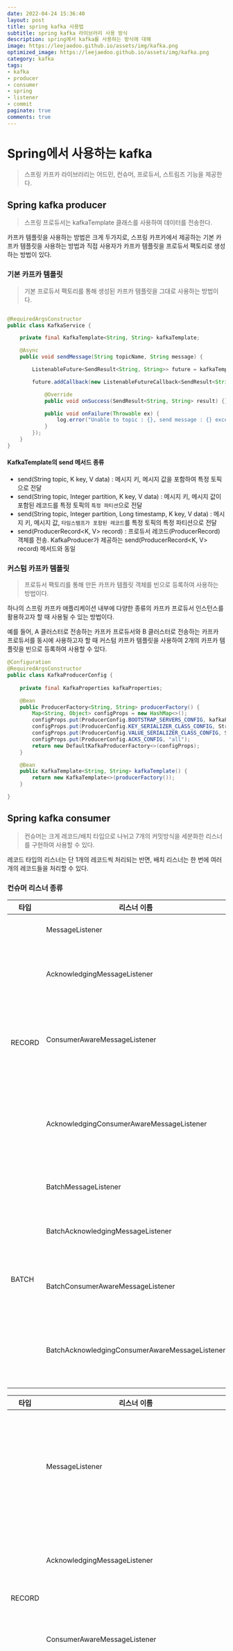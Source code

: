 ```yaml
---
date: 2022-04-24 15:36:40
layout: post
title: spring kafka 사용법
subtitle: spring kafka 라이브러리 사용 방식
description: spring에서 kafka를 사용하는 방식에 대해
image: https://leejaedoo.github.io/assets/img/kafka.png
optimized_image: https://leejaedoo.github.io/assets/img/kafka.png
category: kafka
tags:
- kafka
- producer
- consumer
- spring
- listener
- commit
paginate: true
comments: true
---
```

# Spring에서 사용하는 kafka

> 스프링 카프카 라이브러리는 어드민, 컨슈머, 프로듀서, 스트림즈 기능을 제공한다.

## Spring kafka producer

> 스프링 프로듀서는 kafkaTemplate 클래스를 사용하여 데이터를 전송한다.

카프카 템플릿을 사용하는 방법은 크게 두가지로, 스프링 카프카에서 제공하는 기본 카프카 템플릿을 사용하는 방법과 직접 사용자가 카프카 템플릿을 프로듀서 팩토리로 생성하는 방법이 있다.

### 기본 카프카 템플릿

> 기본 프로듀서 팩토리를 통해 생성된 카프카 템플릿을 그대로 사용하는 방법이다.

```java

@RequiredArgsConstructor
public class KafkaService {

    private final KafkaTemplate<String, String> kafkaTemplate;

    @Async
    public void sendMessage(String topicName, String message) {

        ListenableFuture<SendResult<String, String>> future = kafkaTemplate.send(topicName, message);

        future.addCallback(new ListenableFutureCallback<SendResult<String, String>>() { //  비동기 형태로 브로커로 전송된 메시지의 정상적인 적재 여부를 파악한다.

            @Override
            public void onSuccess(SendResult<String, String> result) {}

            public void onFailure(Throwable ex) {
                log.error("Unable to topic : {}, send message : {} exception : {}", topicName, message, ex.getMessage());
            }
        });
    }
}
```

#### KafkaTemplate의 send 메서드 종류

- send(String topic, K key, V data) : 메시지 키, 메시지 값을 포함하여 특정 토픽으로 전달
- send(String topic, Integer partition, K key, V data) : 메시지 키, 메시지 값이 포함된 레코드를 특정 토픽의 `특정 파티션`으로 전달
- send(String topic, Integer partition, Long timestamp, K key, V data) : 메시지 키, 메시지 값, `타임스탬프가 포함된 레코드`를 특정 토픽의 특정 파티션으로 전달
- send(ProducerRecord<K, V> record) : 프로듀서 레코드(ProducerRecord) 객체를 전송. KafkaProducer가 제공하는 send(ProducerRecord<K, V> record) 메서드와 동일

### 커스텀 카프카 템플릿

> 프로듀서 팩토리를 통해 만든 카프카 템플릿 객체를 빈으로 등록하여 사용하는 방법이다.

하나의 스프링 카프카 애플리케이션 내부에 다양한 종류의 카프카 프로듀서 인스턴스를 활용하고자 할 때 사용될 수 있는 방법이다.

예를 들어, A 클러스터로 전송하는 카프카 프로듀서와 B 클러스터로 전송하는 카프카 프로듀서를 동시에 사용하고자 할 때 커스텀 카프카 템플릿을 사용하여 2개의 카프카 템플릿을 빈으로 등록하여 사용할 수 있다.

```java
@Configuration
@RequiredArgsConstructor
public class KafkaProducerConfig {
    
    private final KafkaProperties kafkaProperties;

    @Bean
    public ProducerFactory<String, String> producerFactory() {
        Map<String, Object> configProps = new HashMap<>();
        configProps.put(ProducerConfig.BOOTSTRAP_SERVERS_CONFIG, kafkaProperties.getBootstrapServers());
        configProps.put(ProducerConfig.KEY_SERIALIZER_CLASS_CONFIG, StringSerializer.class);
        configProps.put(ProducerConfig.VALUE_SERIALIZER_CLASS_CONFIG, StringSerializer.class);
        configProps.put(ProducerConfig.ACKS_CONFIG, "all");
        return new DefaultKafkaProducerFactory<>(configProps);
    }

    @Bean
    public KafkaTemplate<String, String> kafkaTemplate() {
        return new KafkaTemplate<>(producerFactory());
    }

}
```

## Spring kafka consumer

> 컨슈머는 크게 레코드/배치 타입으로 나뉘고 7개의 커밋방식을 세분화한 리스너를 구현하여 사용할 수 있다.

레코드 타입의 리스너는 단 1개의 레코드씩 처리되는 반면, 배치 리스너는 한 번에 여러개의 레코드들을 처리할 수 있다.

### 컨슈머 리스너 종류 

<table>
  <thead>
    <tr>
      <th>타입</th>
      <th>리스너 이름</th>
      <th>특징</th>  
      <th>생성 메서드 파라미터</th>
    </tr>
  </thead>
  <tbody>
    <tr>
      <td rowspan="8">RECORD</td>
      <td rowspan="2">MessageListener</td>
      <td rowspan="2">1개의 레코드씩 처리</td>
      <td>onMessage(ConsumerRecord< K, V > data)</td>
    </tr>
    <tr>
      <td>onMessage(V data)</td>
    </tr>
    <tr>
      <td rowspan="2">AcknowledgingMessageListener</td>
      <td rowspan="2">1개의 레코드씩 처리되면서<br>수동 커밋 방식</td>
      <td>onMessage(ConsumerRecord< K, V > data, Acknowledgment acknowledgment)</td>
    </tr>
    <tr>
      <td>onMessage(V data, Acknowledgment acknowledgment)</td>
    </tr>
    <tr>
      <td rowspan="2">ConsumerAwareMessageListener</td>
      <td rowspan="2">1개의 레코드씩 처리되면서<br>KafkaConsumer 인스턴스에<br> 직접 접근하여<br> 컨트롤할 수 있는 방식</td>
      <td>onMessage(ConsumerRecord< K, V > data, Consumer< K, V > consumer)</td>
    </tr>
    <tr>
      <td>onMessage(V data, Consumer< K, V > consumer)</td>
    </tr>
    <tr>
      <td rowspan="2">AcknowledgingConsumerAwareMessageListener</td>
      <td rowspan="2">1개의 레코드씩 처리되면서<br>수동 커밋 방식이고<br>KafkaConsumer 인스턴스에<br> 직접 접근하여<br> 컨트롤할 수 있는 방식</td>
      <td>onMessage(ConsumerRecord< K, V > data, Acknowledgment acknowledgment, Consumer<?, ?> consumer)</td>
    </tr>
    <tr>
      <td>onMessage(V data, Acknowledgment acknowledgment, Consumer< K, V > consumer)</td>
    </tr>
    <tr>
      <td rowspan="8">BATCH</td>
      <td rowspan="2">BatchMessageListener</td>
      <td rowspan="2">한 번에 여러개의 레코드들을 처리</td>
      <td>onMessage(ConsumerRecords< K, V > data)</td>
    </tr>
    <tr>
      <td>onMessage(List< V > data)</td>
    </tr>
    <tr>
      <td rowspan="2">BatchAcknowledgingMessageListener</td>
      <td rowspan="2">한 번에 여러개의 레코드들을 처리하면서<br>수동 커밋 방식</td>
      <td>onMessage(ConsumerRecords< K, V > data, Acknowledgment acknowledgment)</td>
    </tr>
    <tr>
      <td>onMessage(List< V > data, Acknowledgment acknowledgment)</td>
    </tr>
    <tr>
      <td rowspan="2">BatchConsumerAwareMessageListener</td>
      <td rowspan="2">KafkaConsumer 인스턴스에<br> 직접 접근하여<br> 컨트롤할 수 있는 방식</td>
      <td>onMessage(ConsumerRecords< K, V > data, Consumer< K, V > consumer)</td>
    </tr>
    <tr>
      <td>onMessage(List< V > data, Consumer< K, V > consumer)</td>
    </tr>
    <tr>
      <td rowspan="2">BatchAcknowledgingConsumerAwareMessageListener</td>
      <td rowspan="2">수동 커밋 방식이면서<br>KafkaConsumer 인스턴스에<br> 직접 접근하여<br> 컨트롤할 수 있는 방식</td>
      <td>onMessage(ConsumerRecords< K, V > data, Acknowledgment acknowledgment, Consumer< K, V > consumer)</td>
    </tr>
    <tr>
      <td>onMessage(List< V > data, Acknowledgment acknowledgment, Consumer< K, V > consumer)</td>
    </tr>
  </tbody>
</table>

<table>
  <thead>
    <tr>
      <th>타입</th>
      <th>리스너 이름</th>
      <th>상세 설명</th>
    </tr>
  </thead>
  <tbody>
    <tr>
      <td rowspan="4">RECORD</td>
      <td>MessageListener</td>
      <td>Record 인스턴스 단위로 프로세싱, 오토 커밋 또는<br> 컨슈머 컨테이너의 AckMode를 사용하는 경우</td>
    </tr>
    <tr>
      <td>AcknowledgingMessageListener</td>
      <td>Record 인스턴스 단위로 프로세싱, <br>수동 커밋을 사용하는 경우</td>
    </tr>
    <tr>
      <td>ConsumerAwareMessageListener</td>
      <td>Record 인스턴스 단위로 프로세싱, <br>컨슈머 객체를 활용하고 싶은 경우</td>
    </tr>
    <tr>
      <td>AcknowledgingConsumerAwareMessageListener</td>
      <td>Record 인스턴스 단위로 프로세싱, 수동 커밋을 사용하고 컨슈머 객체를 활용하고 싶은 경우</td>
    </tr>
    <tr>
      <td rowspan="4">BATCH</td>
      <td>BatchMessageListener</td>
      <td>Record 인스턴스 단위로 프로세싱, 오토 커밋 또는<br>컨슈머 컨테이너의 AckMode를 사용하는 경우</td>
    </tr>
    <tr>
      <td>BatchAcknowledgingMessageListener</td>
      <td>Records 인스턴스 단위로 프로세싱, 수동 커밋을 사용하는 경우</td>
    </tr>
    <tr>
      <td>BatchConsumerAwareMessageListener</td>
      <td>>Records 인스턴스 단위로 프로세싱,<br>컨슈머 객체를 활용하고 싶은 경우</td>
    </tr>
    <tr>
      <td>BatchAcknowledgingConsumerAwareMessageListener</td>
      <td>Records 인스턴스 단위로 프로세싱,<br>수동 커밋을 사용하고<br>컨슈머 객체를 활용하고 싶은 경우</td>
    </tr>
  </tbody>
</table>

스프링 카프카에서는 사용자가 활용할 수 있도록 7가지의 커밋 방식을 세분화하여 미리 로직을 구현해두었다. 스프링 카프카에서는 커밋을 `AckMode`라고 부른다.

> 스프링 카프카 컨슈머의 default AckMode는 BATCH이고 컨슈머의 enable.auto.commit 옵션은 false로 저장된다.

#### AcksMode 종류

<table>
  <thead>
    <tr>
      <th>AcksMode</th>
      <th>설명</th>
    </tr>
  </thead>
  <tbody>
    <tr>
      <td>RECORD</td>
      <td>레코드 단위로 프로세싱 이후 커밋</td>
    </tr>
    <tr>
      <td>BATCH</td>
      <td>poll() 메서드로 호출된 레코드가 모두 처리된 이후 커밋</td>
    </tr>
    <tr>
      <td>TIME</td>
      <td>특정 시간 이후에 커밋<br>이 옵션을 사용할 경우에는<br>시간 간격을 선언하는 `AckTime`옵션을 설정해야 한다.</td>
    </tr>
    <tr>
      <td>COUNT</td>
      <td>특정 개수만큼 레코드가 처리된 이후에 커밋<br>이 옵션을 사용할 경우에는 레코드 개수를 선언하는 `AckCount`옵션을 설정해야 한다.</td>
    </tr>
    <tr>
      <td>COUNT_TIME</td>
      <td>TIME, COUNT 옵션 중 맞는 조건이 하나라도 나올 경우 커밋</td>
    </tr>
    <tr>
      <td>MANUAL</td>
      <td>Acknowledgement.acknowledge() 메서드가 호출되면<br>다음번 poll() 때 커밋을 한다.<br>매번 acknowledge() 메서드를 호출하면 BATCH 옵션과 동일하게 동작한다.
      <br>이 옵션을 사용할 경우 AcknowledgingMessageListener 또는 BatchAcknowledgingMessageListener를 리스너로 사용해야 한다.
      </td>
    </tr>
    <tr>
      <td>MANUAL_IMMEDIATE</td>
      <td>Acknowledgement.acknowledge() 메서드를 호출한 즉시 커밋한다.
        <br>이 옵션을 사용할 경우 AcknowledgingMessageListener 또는 BatchAcknowledgingMessageListener를 리스너로 사용해야 한다.
      </td>
    </tr>
  </tbody>
</table>

### 리스너 생성 방식

리스너는 `기본 리스너 컨테이너를 사용하는 것`과 `컨테이너 팩토리를 사용하여 직접 리스너를 만드는 것` 두 가지 방식이 있다.

#### 기본 리스너 컨테이너

- RECORD yml 설정 예제

```yaml
spring:
  kafka:
    consumer:
      bootstrap-servers: localhost:8080
    listener:
      type: RECORD
```

- 레코드 리스너 선언 예제

```java
@KafkaListener(topics = "test", groupId = "test-group-00")
public void recordListener(ConsumerRecord<String, String> record) {
    log.info(record.toString());
    // 기본적인 리스너선언 방식으로, poll()이 호출되어 가져온 레코드들을 차례대로 개별 레코드의 메시지 값을 파라미터로 받게 된다.
    // 파라미터로 컨슈머 레코드를 받기 때문에 메시지 키, 메시지 값에 대한 처리를 이 메서드 안에서 수행하면 된다.
}

@KafkaListener(topics = "test", groupId = "test-group-01")
public void singleTopicListener(String messageValue) {
    log.info(messageValue);
    // 메시지 값을 파라미터로 받는 리스너
}

@KafkaListener(topics = "test", groupId = "test-group-02", properties = {"max.poll.interval.ms:60000", "auto.offset.reset:earliest"})
public void singleTopicWithPropertiesListener(String messageValue) {
    log.info(messageValue);
    // 별도의 프로퍼티 옵션값을 선언해주고 싶을 때 사용한다.
}

@KafkaListener(topics = "test", groupId = "test-group-03", concurrency = "3")
public void concurrentTopicListener(String messageValue) {
    log.info(messageValue);
    // 2개 이상의 카프카 컨슈머 스레드를 실행하고 싶을 때 concurrency 옵션을 활용할 수 있다.
    // concurrency값 만큼 컨슈머 스레드를 생성하여 병렬처리 한다.
}

@KafkaListener(topicPartitions = {
    @TopicPartition(topic = "test01", partitions = {"0", "1"}),
    @TopicPartition(topic = "test02", partitionOffsets = @PartitionOffset(partition = "0", initialOffset = "3")),
})
public void listenSpecificPartition(ConsumerRecord<String, String> record) {
    log.info(record.toString());
    // 특정 토픽의 특정 파티션만 구독하고 때 `topicPartitions` 파라미터를 사용한다.
    // `PartitionOffset` 어노테치션을 활용하면 특정 파티션의 특정 오프셋까지 지정할 수 있다.
    // 이 경우에는 그룹 아이디에 관계없이 항상 설정한 오프셋의 데이터부터 가져온다.
}
```

- BATCH yml 설정 예제

```yaml
spring:
  kafka:
    consumer:
      bootstrap-servers: localhost:8080
    listener:
      type: BATCH
```

- 배치 리스너 선언 예제

```java
@KafkaListener(topics = "test", groupId = "test-group-00")
public void batchListener(ConsumerRecords<String, String> records) {
    records.forEach(record -> log.info(record.toString()));
    // 컨슈머 레코드의 묶음(ConsumerRecords)을 파라미터로 받는다.
    // 카프카 클라이언트 라이브러리에서 poll() 메서드로 리턴받은 ConsumerRecords를 리턴받아 사용하는 방식과 같다.
}

@KafkaListener(topics = "test", groupId = "test-group-01")
public void singleTopicListener(List<String> list) {
    list.forEach(recordValue -> log.info(recordValue));
    // 메시지 값을 List형태로 받는다.
}

@KafkaListener(topics = "test", groupId = "test-group-02", concurrency = "3")
public void concurrentTopicListener(ConsumerRecords<String, String> records) {
    records.forEach(record -> log.info(record.toString()));
    // 2개 이상의 컨슈머 스레드로 배치 리스너를 운영할 경우에 concurrency 옵션을 함께 선언하여 사용하면 된다.
}
```

- BATCH 컨슈머/BATCH 커밋 리스너 yml 설정 예제

> AckMode도 사용하고 컨슈머도 사용하려면 배치 커밋 리스너(BatchAcknowledgingConsumerAwareMessageListener)를 사용하면 된다.

```yaml
spring:
  kafka:
    consumer:
      bootstrap-servers: localhost:8080
    listener:
      type: BATCH
      ack-mode: MANUAL_IMMEDIATE
```

- 배치 컨슈머/배치 커밋 리스너 선언 예제

```java
@KafkaListener(topics = "test", groupId = "test-group-00")
public void commitListener(ConsumerRecords<String, String> records, Acknowledgment ack) {
    records.forEach(record -> log.info(record.toString()));
    ack.acknowledge();
    // AckMode를 MANUAL또는 MANUAL_IMMEDIATE로 사용할 경우 수동 커밋을 하기 위해 파라미터로 Acknowledgment 인스턴스를 받아야 한다.
    // acknowledge() 메서드를 호출함으로써 커밋을 수행할 수 있다.
}

@KafkaListener(topics = "test", groupId = "test-group-01")
public void consumerCommitTopicListener(ConsumerRecords<String, String> records, Consumer<String, String> consumer) {
    records.forEach(record -> log.info(record.toString()));
    consumer.commitAsync();
    // 동기/비동기 커밋을 사용하고 싶다면 컨슈머 인스턴스를 파라미터로 받아서 사용하면 된다.
    // consumer 인스턴스의 commitSync(), commitAsync() 메서드를 호출하면 사용자가 원하는 타이밍에 커밋할 수 있도록 로직을 추가할 수 있다.
    // 다만 리스너가 커밋을 하지 않도록 AckMode는 MANUAL, MANUAL_IMMEDIATE로 설정해야 한다.
}
```

#### 커스텀 리스너 컨테이너

> 커스텀 프로듀서와 마찬가지로 서로 다른 설정을 가진 2개 이상의 리스너를 구현하거나 리밸런스 리스너를 구현하기 위해 사용된다.

```java

@Configuration
public class ListenerContainerConfiguration {
    
    @Bean
    public KafkaListenerContainerFactory<ConcurrentMessageListenerContainer<String, String>> customContainerFactory() {
        
        Map<String, Object> props = new HashMap<>();
        props.put(Consumerconfig.BOOTSTRAP_SERVERS_CONFIG, "localhost:8080");
        props.put(Consumerconfig.KEY_DESERIALIZER_CLASS_CONFIG, StringDeserializer.class);
        props.put(Consumerconfig.VALUE_DESERIALIZER_CLASS_CONFIG, StringDeserializer.class);
        
        DefaultKafkaConsumerFactory cf = new DefaultKafkaConsumerFactory<>(props);
        
        ConcurrentKafkaListenerContainerFactory<String, String> factory = new ConcurrentKafkaListenerContainerFactory<>();  //  리스너 컨테이너를 만들기 위해 사용
        factory.getContainerProperties().setConsumerRebalanceListener(new ConsumerAwareRebalanceListener() {
            // 리밸런스 리스너를 선언하기 위해 setConsumerRebalanceListener 메서드를 호출한다.
            
            @Override
            public void onPartitionsRevokedBeforeCommit(Consumer<?, ?> consumer, Collection<TopicPartition> partitions) {
                // 커밋이 되기 전 리밸런스가 발생했을 때 호출되는 메서드
            }
            
            @Override
            public void onPartitionsRevokedAfterCommit(Consumer<?, ?> consumer, Collection<TopicPartition> partitions) {
                // 커밋이 일어난 이후 리밸런스가 발생했을 때 호출되는 메서드
            }
            
            @Override
            public void onPartitionsAssigned(Collection<TopicPartition> partitions) {
                // 리밸런싱이 끝나서 파티션 소유권이 할당되고 나면 호출되는 메서드
            }
            
            @Override
            public void onPartitionsLost(Collection<TopicPartition> partitions) {
                
            }
            
        });
        
        factory.setBatchListener(false);
        factory.getContainerProperties().setAckMode(ContainerProperties.AckMode.RECORD);
        factory.setConsumerFactory(cf);
        
        return factory;
    }
    
}

```

```java
@KafkaListener(topics = "test", groupId = "test-group", containerFactory = "customContainerFactory")
public void customListener(String data) {
    log.info(data);
    // customContainerFactory 옵션을 커스텀 컨테이너 팩토리로 설정하여 사용한다.
}
```

### 참고
아파치 카프카 애플리케이션 프로그래밍 with 자바
